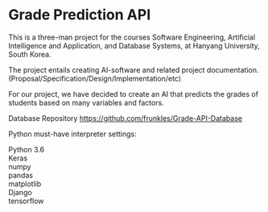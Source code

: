 # Grade Prediction API

This is a three-man project for the courses Software Engineering, Artificial Intelligence and Application, and Database Systems, at Hanyang University, South Korea.

The project entails creating AI-software and related project documentation. (Proposal/Specification/Design/Implementation/etc)

For our project, we have decided to create an AI that predicts the grades of students based on many variables and factors.

Database Repository
https://github.com/frunkles/Grade-API-Database

Python must-have interpreter settings:

Python 3.6   
Keras  
numpy  
pandas  
matplotlib  
Django  
tensorflow  
